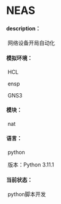 # NEAS
#### description：

​	   网络设备开局自动化

#### 模拟环境：

​		HCL

​		ensp

​		GNS3

#### 模块：

​		nat

#### 语言：

​		python

​		版本：Python 3.11.1

#### 当前状态：

​		python脚本开发



### 